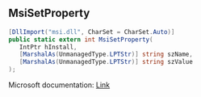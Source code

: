 ## MsiSetProperty

```csharp
[DllImport("msi.dll", CharSet = CharSet.Auto)]
public static extern int MsiSetProperty(
   IntPtr hInstall,
   [MarshalAs(UnmanagedType.LPTStr)] string szName,
   [MarshalAs(UnmanagedType.LPTStr)] string szValue
);
```

Microsoft documentation: [Link](https://learn.microsoft.com/en-us/windows/win32/api/msiquery/nf-msiquery-msisetpropertya)
